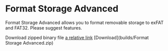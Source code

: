 # Format Storage Advanced
Format Storage Advanced allows you to format removable storage to exFAT and FAT32.
Please suggest features.

Download zipped binary file
[a relative link](markdown_file.md)
[Download](builds/Format Storage Advanced.zip)
